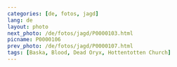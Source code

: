 ```yaml
---
categories: [de, fotos, jagd]
lang: de
layout: photo
next_photo: /de/fotos/jagd/P0000103.html
picname: P0000106
prev_photo: /de/fotos/jagd/P0000107.html
tags: [Baska, Blood, Dead Oryx, Hottentotten Church]
---
```

